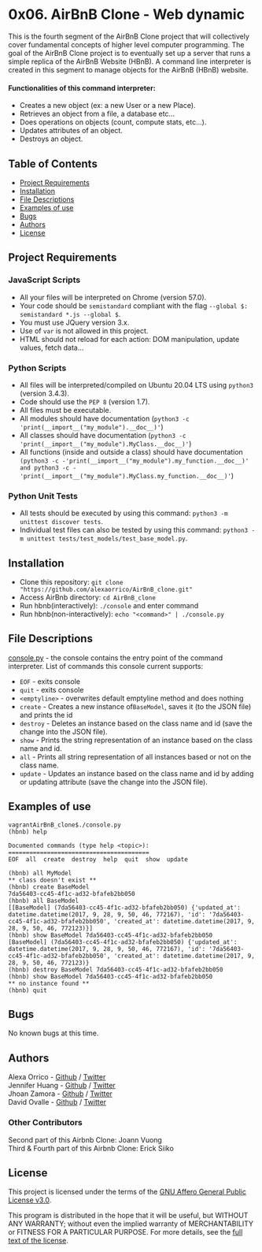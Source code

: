 # 0x06. AirBnB Clone - Web dynamic

This is the fourth segment of the AirBnB Clone project that will collectively cover fundamental concepts of higher level computer programming. The goal of the AirBnB Clone project is to eventually set up a server that runs a simple replica of the AirBnB Website (HBnB). A command line interpreter is created in this segment to manage objects for the AirBnB (HBnB) website.

#### Functionalities of this command interpreter:
* Creates a new object (ex: a new User or a new Place).
* Retrieves an object from a file, a database etc...
* Does operations on objects (count, compute stats, etc...).
* Updates attributes of an object.
* Destroys an object.

## Table of Contents
* [Project Requirements](#project-requirements)
* [Installation](#installation)
* [File Descriptions](#file-descriptions)
* [Examples of use](#examples-of-use)
* [Bugs](#bugs)
* [Authors](#authors)
* [License](#license)

## Project Requirements

### JavaScript Scripts

- All your files will be interpreted on Chrome (version 57.0).
- Your code should be `semistandard` compliant with the flag `--global $: semistandard *.js --global $`.
- You must use JQuery version 3.x.
- Use of `var` is not allowed in this project.
- HTML should not reload for each action: DOM manipulation, update values, fetch data…

### Python Scripts

- All files will be interpreted/compiled on Ubuntu 20.04 LTS using `python3` (version 3.4.3).
- Code should use the `PEP 8` (version 1.7).
- All files must be executable.
- All modules should have documentation (`python3 -c 'print(__import__("my_module").__doc__)'`)
- All classes should have documentation (`python3 -c 'print(__import__("my_module").MyClass.__doc__)'`)
- All functions (inside and outside a class) should have documentation `(python3 -c
    -'print(__import__("my_module").my_function.__doc__)' and python3 -c
    -'print(__import__("my_module").MyClass.my_function.__doc__)'`)

### Python Unit Tests

- All tests should be executed by using this command: `python3 -m unittest discover tests`.
- Individual test files can also be tested by using this command: `python3 -m unittest tests/test_models/test_base_model.py`.

## Installation
* Clone this repository: `git clone "https://github.com/alexaorrico/AirBnB_clone.git"`
* Access AirBnb directory: `cd AirBnB_clone`
* Run hbnb(interactively): `./console` and enter command
* Run hbnb(non-interactively): `echo "<command>" | ./console.py`

## File Descriptions
[console.py](console.py) - the console contains the entry point of the command interpreter. 
List of commands this console current supports:
* `EOF` - exits console 
* `quit` - exits console
* `<emptyline>` - overwrites default emptyline method and does nothing
* `create` - Creates a new instance of`BaseModel`, saves it (to the JSON file) and prints the id
* `destroy` - Deletes an instance based on the class name and id (save the change into the JSON file). 
* `show` - Prints the string representation of an instance based on the class name and id.
* `all` - Prints all string representation of all instances based or not on the class name. 
* `update` - Updates an instance based on the class name and id by adding or updating attribute (save the change into the JSON file).

## Examples of use
```
vagrantAirBnB_clone$./console.py
(hbnb) help

Documented commands (type help <topic>):
========================================
EOF  all  create  destroy  help  quit  show  update

(hbnb) all MyModel
** class doesn't exist **
(hbnb) create BaseModel
7da56403-cc45-4f1c-ad32-bfafeb2bb050
(hbnb) all BaseModel
[[BaseModel] (7da56403-cc45-4f1c-ad32-bfafeb2bb050) {'updated_at': datetime.datetime(2017, 9, 28, 9, 50, 46, 772167), 'id': '7da56403-cc45-4f1c-ad32-bfafeb2bb050', 'created_at': datetime.datetime(2017, 9, 28, 9, 50, 46, 772123)}]
(hbnb) show BaseModel 7da56403-cc45-4f1c-ad32-bfafeb2bb050
[BaseModel] (7da56403-cc45-4f1c-ad32-bfafeb2bb050) {'updated_at': datetime.datetime(2017, 9, 28, 9, 50, 46, 772167), 'id': '7da56403-cc45-4f1c-ad32-bfafeb2bb050', 'created_at': datetime.datetime(2017, 9, 28, 9, 50, 46, 772123)}
(hbnb) destroy BaseModel 7da56403-cc45-4f1c-ad32-bfafeb2bb050
(hbnb) show BaseModel 7da56403-cc45-4f1c-ad32-bfafeb2bb050
** no instance found **
(hbnb) quit
```

## Bugs
No known bugs at this time. 

## Authors
Alexa Orrico - [Github](https://github.com/alexaorrico) / [Twitter](https://twitter.com/alexa_orrico)  
Jennifer Huang - [Github](https://github.com/jhuang10123) / [Twitter](https://twitter.com/earthtojhuang)  
Jhoan Zamora - [Github](https://github.com/jzamora5) / [Twitter](https://twitter.com/JhoanZamora10)  
David Ovalle - [Github](https://github.com/Nukemenonai) / [Twitter](https://twitter.com/disartDave)

### Other Contributors
Second part of this Airbnb Clone: Joann Vuong  
Third & Fourth part of this Airbnb Clone: Erick Siiko

## License
This project is licensed under the terms of the [GNU Affero General Public License v3.0](https://www.gnu.org/licenses/agpl-3.0.html).

This program is distributed in the hope that it will be useful, but WITHOUT ANY WARRANTY; without even the implied warranty of MERCHANTABILITY or FITNESS FOR A PARTICULAR PURPOSE. For more details, see the [full text of the license](https://www.gnu.org/licenses/agpl-3.0.html).
